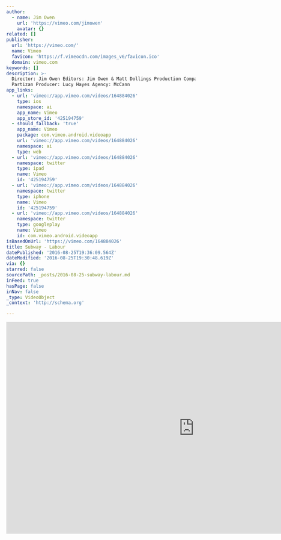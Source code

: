 ```yaml
---
author:
  - name: Jim Owen
    url: 'https://vimeo.com/jimowen'
    avatar: {}
related: []
publisher:
  url: 'https://vimeo.com/'
  name: Vimeo
  favicon: 'https://f.vimeocdn.com/images_v6/favicon.ico'
  domain: vimeo.com
keywords: []
description: >-
  Director: Jim Owen Editors: Jim Owen & Matt Dollings Production Company:
  Partizan Producer: Lucy Hayes Agency: McCann
app_links:
  - url: 'vimeo://app.vimeo.com/videos/164884026'
    type: ios
    namespace: ai
    app_name: Vimeo
    app_store_id: '425194759'
  - should_fallback: 'true'
    app_name: Vimeo
    package: com.vimeo.android.videoapp
    url: 'vimeo://app.vimeo.com/videos/164884026'
    namespace: ai
    type: web
  - url: 'vimeo://app.vimeo.com/videos/164884026'
    namespace: twitter
    type: ipad
    name: Vimeo
    id: '425194759'
  - url: 'vimeo://app.vimeo.com/videos/164884026'
    namespace: twitter
    type: iphone
    name: Vimeo
    id: '425194759'
  - url: 'vimeo://app.vimeo.com/videos/164884026'
    namespace: twitter
    type: googleplay
    name: Vimeo
    id: com.vimeo.android.videoapp
isBasedOnUrl: 'https://vimeo.com/164884026'
title: Subway - Labour
datePublished: '2016-08-25T19:36:09.564Z'
dateModified: '2016-08-25T19:30:48.619Z'
via: {}
starred: false
sourcePath: _posts/2016-08-25-subway-labour.md
inFeed: true
hasPage: false
inNav: false
_type: VideoObject
_context: 'http://schema.org'

---
```

<iframe src="https://cdn.embedly.com/widgets/media.html?src=https%3A%2F%2Fplayer.vimeo.com%2Fvideo%2F164884026&amp;url=https%3A%2F%2Fvimeo.com%2F164884026&amp;image=https%3A%2F%2Fi.vimeocdn.com%2Fvideo%2F568602668_1280.jpg&amp;key=b7d04c9b404c499eba89ee7072e1c4f7&amp;type=text%2Fhtml&amp;schema=vimeo" width="1000" height="563" scrolling="no" frameborder="0" allowfullscreen="" style=""></iframe>